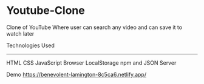 # Youtube-Clone
Clone of YouTube
Where user can search any video and can save it to watch later

Technologies Used
**********************
HTML
CSS
JavaScript
Browser LocalStorage
npm and JSON Server


Demo
https://benevolent-lamington-8c5ca6.netlify.app/
